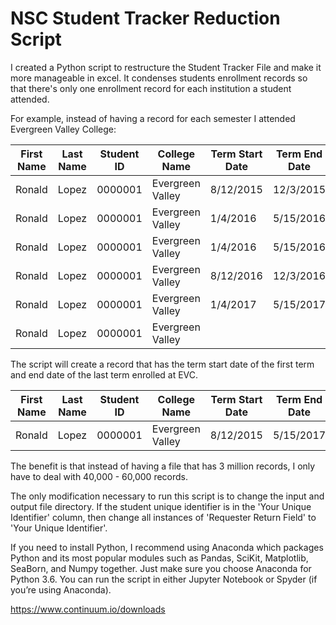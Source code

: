 # NSC Student Tracker Reduction Script

I created a Python script to restructure the Student Tracker File  and make it more manageable in excel. It condenses  students  enrollment records so that there's only one enrollment record for each institution a student attended.

For example, instead of having a record for each semester I attended Evergreen Valley College:

|First Name|Last Name|Student ID|     College Name|Term Start Date|Term End Date|College Sequence|Graduated?| CIP |Graduation Date|
|----------|---------|----------|-----------------|---------------|-------------|----------------|----------|-----|---------------|
|Ronald    | Lopez   | 0000001  | Evergreen Valley| 8/12/2015     | 12/3/2015   | 1              |          |     |               |
|Ronald    | Lopez   | 0000001  | Evergreen Valley| 1/4/2016      | 5/15/2016   | 1              |          |     |               |
|Ronald    | Lopez   | 0000001  | Evergreen Valley| 1/4/2016      | 5/15/2016   | 1              |          |     |               |
|Ronald    | Lopez   | 0000001  | Evergreen Valley| 8/12/2016     | 12/3/2016   | 1              |          |     |               |
|Ronald    | Lopez   | 0000001  | Evergreen Valley| 1/4/2017      | 5/15/2017   | 1              |          |     |               |
|Ronald    | Lopez   | 0000001 |  Evergreen Valley|               |             |                |     Y    |111.1| 6/8/2017      |

The script will create a record that has the term start date of the first term and end date of the last term enrolled at EVC.

|First Name|Last Name|Student ID|     College Name|Term Start Date|Term End Date|College Sequence|Graduated?| CIP |Graduation Date|
|----------|---------|----------|-----------------|---------------|-------------|----------------|----------|-----|---------------|
|Ronald    | Lopez   | 0000001  | Evergreen Valley| 8/12/2015     | 5/15/2017  | 1              |    Y     |111.1| 6/8/2017      |

The benefit is that instead of having a file that has 3 million records, I only have to deal with 40,000 - 60,000 records.

The only modification necessary to run this script is to change the input and output file directory.
If the student unique identifier is in the 'Your Unique Identifier' column, then change all instances of 'Requester Return Field' to 'Your Unique Identifier'.
 
If you need to install Python, I recommend using Anaconda which packages Python and its most popular modules such as Pandas, SciKit, Matplotlib, SeaBorn, and Numpy together. Just make sure you choose Anaconda for Python 3.6. You can run the script in either Jupyter Notebook or Spyder (if you’re using Anaconda).
 
https://www.continuum.io/downloads 
